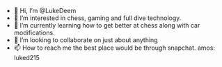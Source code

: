 - 👋 Hi, I’m @LukeDeem
- 👀 I’m interested in chess, gaming and full dive technology.
- 🌱 I’m currently learning how to get better at chess along with car modifications.
- 💞️ I’m looking to collaborate on just about anything
- 📫 How to reach me the best place would be through snapchat. amos: luked215

<!---
LukeDeem/LukeDeem is a ✨ special ✨ repository because its `README.md` (this file) appears on your GitHub profile.
You can click the Preview link to take a look at your changes.
--->
